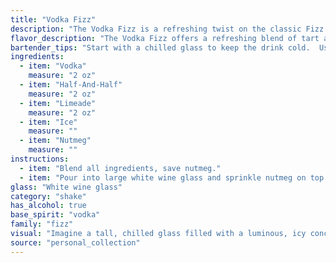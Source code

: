 ```yaml
---
title: "Vodka Fizz"
description: "The Vodka Fizz is a refreshing twist on the classic Fizz family, which dates back to the 18th century. It's a simple yet elegant blend of vodka, cream, citrus, and spice, drawing inspiration from the popularity of creamy cocktails in the 1950s and 60s. "
flavor_description: "The Vodka Fizz offers a refreshing blend of tart and creamy. The vodka provides a clean, crisp base, while the limeade delivers a bright, citrusy zing. The half-and-half adds a velvety richness, creating a smooth, luxurious mouthfeel. A sprinkle of nutmeg adds a warm, aromatic complexity, rounding out the flavors and leaving a lingering sweetness on the palate. "
bartender_tips: "Start with a chilled glass to keep the drink cold.  Use good quality vodka, and freshly squeezed lime juice for the best flavor.  Shake vigorously to ensure proper mixing and a smooth texture.  Gently grate nutmeg over the top, avoiding too much for a balanced flavor.  Serve immediately, as the drink will become watered down over time.  Enjoy! "
ingredients:
  - item: "Vodka"
    measure: "2 oz"
  - item: "Half-And-Half"
    measure: "2 oz"
  - item: "Limeade"
    measure: "2 oz"
  - item: "Ice"
    measure: ""
  - item: "Nutmeg"
    measure: ""
instructions:
  - item: "Blend all ingredients, save nutmeg."
  - item: "Pour into large white wine glass and sprinkle nutmeg on top."
glass: "White wine glass"
category: "shake"
has_alcohol: true
base_spirit: "vodka"
family: "fizz"
visual: "Imagine a tall, chilled glass filled with a luminous, icy concoction. The base is a pristine white, reminiscent of fresh snow, thanks to the Half-And-Half. A vibrant, citrusy green hue emerges from the limeade, creating streaks of color throughout the drink. The vodka itself is invisible, lending its subtle warmth to the overall experience. A delicate dusting of nutmeg, like a whisper of cinnamon, rests atop the frothy surface, adding a touch of warmth and complexity to the visual symphony. The drink's cool, inviting nature is further enhanced by the condensation clinging to the outside of the glass, making it a perfect choice for a refreshing summer day. "
source: "personal_collection"
---
```


